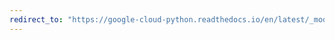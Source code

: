 ```yaml
---
redirect_to: "https://google-cloud-python.readthedocs.io/en/latest/_modules/google/cloud/datastore/client.html"
---
```

